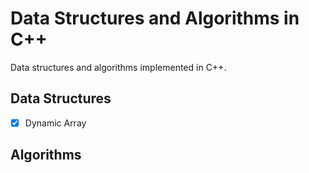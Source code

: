 # Data Structures and Algorithms in C++

Data structures and algorithms implemented in C++.

## Data Structures

- [x] Dynamic Array

## Algorithms
